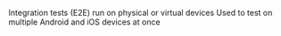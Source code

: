 Integration tests (E2E) run on physical or virtual devices
Used to test on multiple Android and iOS devices at once